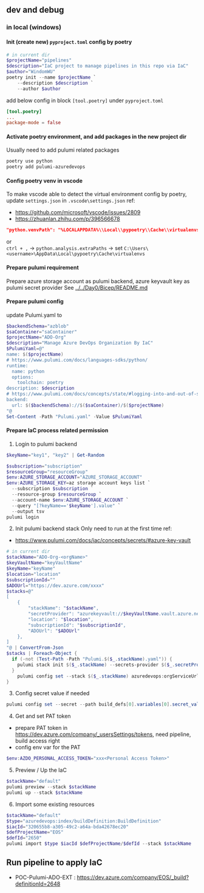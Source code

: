 ## dev and debug 
### in local (windows)
#### Init (create new) `pyproject.toml` config by poetry
```powershell
# in current dir
$projectName="pipelines"
$description="IaC project to manage pipelines in this repo via IaC"
$author="WindomWU"
poetry init --name $projectName `
    --description $description `
    --author $author
```
add below config in block `[tool.poetry]` under `pyproject.toml`
```toml
[tool.poetry]
...
package-mode = false
```

#### Activate poetry environment, and add packages in the new project dir  
Usually need to add pulumi related packages
```powershell
poetry use python
poetry add pulumi-azuredevops
```

#### Config poetry venv in vscode  
To make vscode able to detect the virtual environment config by poetry, update `settings.json` in `.vscode\settings.json`
ref: 
- https://github.com/microsoft/vscode/issues/2809
- https://zhuanlan.zhihu.com/p/396566678

```json
"python.venvPath": "%LOCALAPPDATA%\\Local\\pypoetry\\Cache\\virtualenvs",
```
or  
`ctrl + ,` -> `python.analysis.extraPaths` -> set `C:\Users\<username>\AppData\Local\pypoetry\Cache\virtualenvs`

#### Prepare pulumi requirement
Prepare azure storage account as pulumi backend, azure keyvault key as pulumi secret provider
See [../../Day0/Bicep/README.md](../../Day0/Bicep/README.md)

#### Prepare pulumi config
update Pulumi.yaml to
```powershell
$backendSchema="azblob"
$saContainer="saContainer"
$projectName="ADO-Org"
$description="Manage Azure DevOps Organization By IaC"
$PulumiYaml=@"
name: $($projectName)
# https://www.pulumi.com/docs/languages-sdks/python/
runtime:
  name: python
  options:
    toolchain: poetry
description: $description
# https://www.pulumi.com/docs/concepts/state/#logging-into-and-out-of-state-backends
backend:
  url: $($backendSchema)://$($saContainer)/$($projectName)
"@
Set-Content -Path "Pulumi.yaml" -Value $PulumiYaml
```

#### Prepare IaC process related permission
1. Login to pulumi backend
```powershell
$keyName="key1", "key2" | Get-Random

$subscription="subscription"
$resourceGroup="resourceGroup"
$env:AZURE_STORAGE_ACCOUNT="AZURE_STORAGE_ACCOUNT"
$env:AZURE_STORAGE_KEY=az storage account keys list `
  --subscription $subscription `
  --resource-group $resourceGroup `
  --account-name $env:AZURE_STORAGE_ACCOUNT `
  --query "[?keyName=='$keyName'].value" `
  --output tsv
pulumi login
```

2. Init pulumi backend stack
Only need to run at the first time
ref:
- https://www.pulumi.com/docs/iac/concepts/secrets/#azure-key-vault
```powershell
# in current dir
$stackName="ADO-Org-<orgName>"
$keyVaultName="keyVaultName"
$keyName="keyName"
$location="location"
$subscriptionId=""
$ADOUrl="https://dev.azure.com/xxxx"
$stacks=@"
[
    {
        "stackName": "$stackName",
        "secretProvider": "azurekeyvault://$keyVaultName.vault.azure.net/keys/$keyName",
        "location": "$location",
        "subscriptionId": "$subscriptionId",
        "ADOUrl": "$ADOUrl"
    },
]
"@ | ConvertFrom-Json
$stacks | Foreach-Object {
  if (-not (Test-Path -Path "Pulumi.$($_.stackName).yaml")) {
    pulumi stack init $($_.stackName) --secrets-provider $($_.secretProvider)
  }
    pulumi config set --stack $($_.stackName) azuredevops:orgServiceUrl $($_.ADOUrl)
}
```

3. Config secret value if needed
```powershell
pulumi config set --secret --path build_defs[0].variables[0].secret_value xxx
```

4. Get and set PAT token 
- prepare PAT token in https://dev.azure.com/company/_usersSettings/tokens, need pipeline, build access right
- config env var for the PAT 
```powershell
$env:AZDO_PERSONAL_ACCESS_TOKEN="xxx<Personal Access Token>"
```

5. Preview / Up the IaC
```powershell
$stackName="default"
pulumi preview --stack $stackName
pulumi up --stack $stackName
```
6. Import some existing resources
```powershell
$stackName="default"
$type="azuredevops:index/buildDefinition:BuildDefinition"
$iacId="320655b8-a305-49c2-a64a-bda42678ec20"
$defProjectName="EOS"
$defId="2650"
pulumi import $type $iacId $defProjectName/$defId --stack $stackName
```

## Run pipeline to apply IaC
- POC-Pulumi-ADO-EXT  : https://dev.azure.com/company/EOS/_build?definitionId=2648
